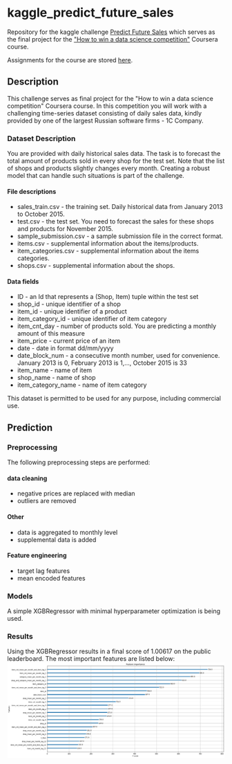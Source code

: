 # kaggle_predict_future_sales

Repository for the kaggle challenge [Predict Future Sales](https://www.kaggle.com/competitions/competitive-data-science-predict-future-sales) which serves as the final project for the ["How to win a data science competition"](https://www.coursera.org/learn/competitive-data-science/home/welcome) Coursera course.

Assignments for the course are stored [here](notebooks/coursera).

## Description

This challenge serves as final project for the "How to win a data science competition" Coursera course.
In this competition you will work with a challenging time-series dataset consisting of daily sales data, kindly provided by one of the largest Russian 
software firms - 1C Company. 

### Dataset Description

You are provided with daily historical sales data. The task is to forecast the total amount of products sold in every shop for the test set. Note that the list of shops and products slightly changes every month. Creating a robust model that can handle such situations is part of the challenge.

#### File descriptions

* sales_train.csv - the training set. Daily historical data from January 2013 to October 2015.
* test.csv - the test set. You need to forecast the sales for these shops and products for November 2015.
* sample_submission.csv - a sample submission file in the correct format.
* items.csv - supplemental information about the items/products.
* item_categories.csv - supplemental information about the items categories.
* shops.csv - supplemental information about the shops.

#### Data fields

* ID - an Id that represents a (Shop, Item) tuple within the test set
* shop_id - unique identifier of a shop
* item_id - unique identifier of a product
* item_category_id - unique identifier of item category
* item_cnt_day - number of products sold. You are predicting a monthly amount of this measure
* item_price - current price of an item
* date - date in format dd/mm/yyyy
* date_block_num - a consecutive month number, used for convenience. January 2013 is 0, February 2013 is 1,..., October 2015 is 33
* item_name - name of item
* shop_name - name of shop
* item_category_name - name of item category

This dataset is permitted to be used for any purpose, including commercial use.

## Prediction

### Preprocessing
The following preprocessing steps are performed:

#### data cleaning
* negative prices are replaced with median
* outliers are removed

#### Other
* data is aggregated to monthly level
* supplemental data is added

#### Feature engineering
* target lag features
* mean encoded features

### Models
A simple XGBRegressor with minimal hyperparameter optimization is being used.

### Results
Using the XGBRegressor results in a final score of 1.00617 on the public leaderboard.
The most important features are listed below:
![XGBoost - Feature importance](doc/XGBoost_feature_importance.png)



